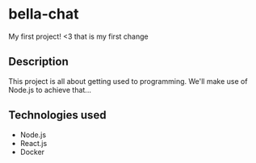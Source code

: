 # bella-chat
My first project! &lt;3
that is my first change

## Description

This project is all about getting used to programming. We'll make use of Node.js to achieve that...


## Technologies used

 * Node.js
 * React.js
 * Docker